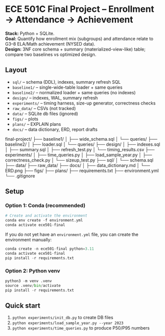 # ECE 501C Final Project – Enrollment → Attendance → Achievement

**Stack:** Python + SQLite.  
**Goal:** Quantify how enrollment mix (subgroups) and attendance relate to G3–8 ELA/Math achievement (NYSED data).  
**Design:** 3NF core schema + summary (materialized-view-like) table; compare two baselines vs optimized design.

## Layout
- `sql/`         – schema (DDL), indexes, summary refresh SQL
- `baseline1/`   – single-wide-table loader + same queries
- `baseline2/`   – normalized loader + same queries (no indexes)
- `design/`      – indexes, WAL, summary refresh
- `experiments/` – timing harness, size-up generator, correctness checks
- `raw_data/`    – CSVs (not tracked)
- `data/`        – SQLite db files (ignored)
- `figs/`        – plots
- `plans/`       – EXPLAIN plans
- `docs/`        – data dictionary, ERD, report drafts


final-project/
├── baseline1/
│   ├── wide_schema.sql
│   └── queries/
├── baseline2/
│   ├── loader.sql
│   └── queries/
├── design/
│   ├── indexes.sql
│   ├── summary.sql
│   ├── refresh_test.py
│   └── timing_results.csv
├── experiments/
│   ├── time_queries.py
│   ├── load_sample_year.py
│   ├── correctness_check.py
│   └── sizeup_test.py
├── sql/
│   └── schema.sql
├── data/
├── raw_data/
├── docs/
│   ├── data_dictionary.md
│   └── ERD.png
├── figs/
├── plans/
├── requirements.txt
├── environment.yml
└── .gitignore


## Setup
### Option 1: Conda (recommended)
```python
# Create and activate the environment
conda env create -f environment.yml
conda activate ece501-final
```

If you do not yet have an `environment.yml` file, you can create the environment manually:
```python
conda create -n ece501-final python=3.11
conda activate ece501-final
pip install -r requirements.txt
```


### Option 2: Python venv
```python
python3 -m venv .venv
source .venv/bin/activate
pip install -r requirements.txt
```


## Quick start
1) `python experiments/init_db.py` to create DB files
2) `python experiments/load_sample_year.py --year 2023`
3) `python experiments/time_queries.py` to produce P50/P95 numbers
